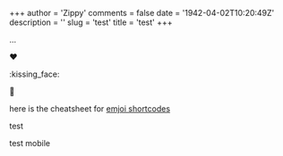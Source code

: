 +++
author = 'Zippy'
comments = false
date = '1942-04-02T10:20:49Z'
description = ''
slug = 'test'
title = 'test'
+++

<html>
<body>
    ...
    <script src="https://unpkg.com/magic-snowflakes/dist/snowflakes.min.js"></script>
    <script>
        new Snowflakes();
    </script>
</body>
</html>

<!--
    <html>
<head>
<style>
    #snowflakes-container {
        width: 500px;
        height: 500px;
        position: relative;
        overflow: hidden;
    }
</style>
</head>
<body>
    <div id="snowflakes-container"></div>
    <script src="https://unpkg.com/magic-snowflakes/dist/snowflakes.min.js"></script>
    <script>
        var snowflakes = new Snowflakes({
            color: '#f00', // Default: "#5ECDEF"
            container: document.querySelector('#snowflakes-container'), // Default: document.body
            count: 100, // 100 snowflakes. Default: 50
            minOpacity: 0.1, // From 0 to 1. Default: 0.6
            maxOpacity: 0.95, // From 0 to 1. Default: 1
            minSize: 20, // Default: 10
            maxSize: 50, // Default: 25
            rotation: true, // Default: true
            speed: 2, // The property affects the speed of falling. Default: 1
            wind: false, // Without wind. Default: true
            width: 500, // Default: width of container
            height: 250, // Default: height of container
            zIndex: 100, // Default: 9999,
            autoResize: true // Default: true
        });
    </script>
</body>
</html>

-->

:heart:

:kissing_face:

:see_no_evil:

here is the cheatsheet for [emjoi shortcodes](https://www.webfx.com/tools/emoji-cheat-sheet/)

test

test mobile